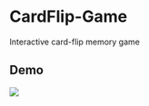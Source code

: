 # CardFlip-Game
Interactive card-flip memory game

## Demo
![](https://media.giphy.com/media/42wc2dgt9xlXFwNAXU/giphy.gif)
